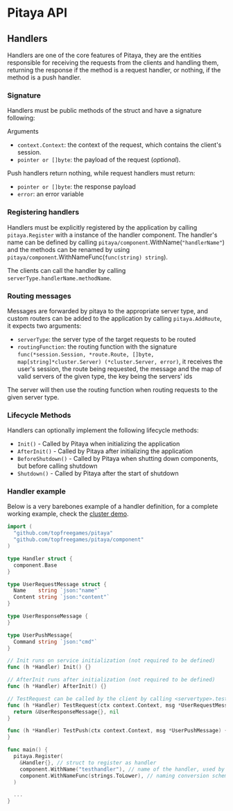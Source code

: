 Pitaya API
==========

## Handlers

Handlers are one of the core features of Pitaya, they are the entities responsible for receiving the requests from the clients and handling them, returning the response if the method is a request handler, or nothing, if the method is a push handler.

### Signature

Handlers must be public methods of the struct and have a signature following:

Arguments
* `context.Context`: the context of the request, which contains the client's session.
* `pointer or []byte`: the payload of the request (_optional_).

Push handlers return nothing, while request handlers must return:
* `pointer or []byte`: the response payload
* `error`: an error variable


### Registering handlers

Handlers must be explicitly registered by the application by calling `pitaya.Register` with a instance of the handler component. The handler's name can be defined by calling `pitaya/component`.WithName(`"handlerName"`) and the methods can be renamed by using `pitaya/component`.WithNameFunc(`func(string) string`).

The clients can call the handler by calling `serverType.handlerName.methodName`.


### Routing messages

Messages are forwarded by pitaya to the appropriate server type, and custom routers can be added to the application by calling `pitaya.AddRoute`, it expects two arguments:

* `serverType`: the server type of the target requests to be routed
* `routingFunction`: the routing function with the signature `func(*session.Session, *route.Route, []byte, map[string]*cluster.Server) (*cluster.Server, error)`, it receives the user's session, the route being requested, the message and the map of valid servers of the given type, the key being the servers' ids

The server will then use the routing function when routing requests to the given server type.


### Lifecycle Methods

Handlers can optionally implement the following lifecycle methods:

* `Init()` - Called by Pitaya when initializing the application
* `AfterInit()` - Called by Pitaya after initializing the application
* `BeforeShutdown()` - Called by Pitaya when shutting down components, but before calling shutdown
* `Shutdown()` - Called by Pitaya after the start of shutdown


### Handler example

Below is a very barebones example of a handler definition, for a complete working example, check the [cluster demo](https://github.com/topfreegames/pitaya/tree/master/examples/demo/cluster).

```go
import (
  "github.com/topfreegames/pitaya"
  "github.com/topfreegames/pitaya/component"
)

type Handler struct {
  component.Base
}

type UserRequestMessage struct {
  Name    string `json:"name"`
  Content string `json:"content"`
}

type UserResponseMessage {
}

type UserPushMessage{
  Command string `json:"cmd"`
}

// Init runs on service initialization (not required to be defined)
func (h *Handler) Init() {}

// AfterInit runs after initialization (not required to be defined)
func (h *Handler) AfterInit() {}

// TestRequest can be called by the client by calling <servertype>.testhandler.testrequest
func (h *Handler) TestRequest(ctx context.Context, msg *UserRequestMessage) (*UserResponseMessage, error) {
  return &UserResponseMessage{}, nil
}

func (h *Handler) TestPush(ctx context.Context, msg *UserPushMessage) {
}

func main() {
  pitaya.Register(
    &Handler{}, // struct to register as handler
    component.WithName("testhandler"), // name of the handler, used by the clients
    component.WithNameFunc(strings.ToLower), // naming conversion scheme to be used by the clients
  )

  ...
}

```
